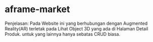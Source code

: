 # aframe-market

Penjelasan:
Pada Website ini yang berhubungan dengan Augmented Reality(AR) terletak pada Lihat Object 3D yang ada di Halaman Detail Produk.
untuk yang lainnya hanya sebatas CRUD biasa.

